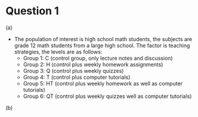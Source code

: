 # Question 1

(a)

- The population of interest is high school math students, the subjects are grade 12 math students from a large high school. The factor is teaching strategies, the levels are as follows:
	- Group 1: C (control group, only lecture notes and discussion)
	- Group 2: H (control plus weekly homework assignments)
	- Group 3: Q (control plus weekly quizzes)
	- Group 4: T (control plus computer tutorials)
	- Group 5: HT (control plus weekly homework as well as computer tutorials)
	- Group 6: QT (control plus weekly quizzes well as computer tutorials)

(b)

